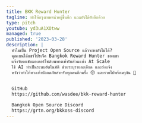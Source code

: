 ```yaml
---
title: BKK Reward Hunter
tagline: ทำให้กรุงเทพฯน่าอยู่ขึ้นอีก แถมยังได้ตังอีกด้วย
type: pitch
youtube: yd3uA1XOtww
managed: true
published: '2023-03-28'
description: |
  ทำไมเป็น Project Open Source แล้วจะหาตังไม่ได้? 
  คุณเบนได้แชร์โปรเจ็ค Bangkok Reward Hunter ของเขา
  แจ้งจับคนขับมอเตอร์ไซต์บนทางเท้ารับส่วนแบ่ง At Scale
  ใช้ AI ทำเป็นระบบอัตโนมัติ ช่วยระบุรายละเอียด และส่งแจ้ง
  หวังว่าทำให้ทางเท้าปลอดภัยสำหรับทุกคนอีกครั้ง 😚 และรวยไปพร้อมๆกัน 🤑
  

  GitHub
  https://github.com/wasdee/bkk-reward-hunter

  Bangkok Open Source Discord
  https://grtn.org/bkkoss-discord
---
```

